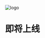 ![logo][logo]


# 即将上线


[logo]: https://raw.githubusercontent.com/Blankj/StaticBus/master/art/logo.png